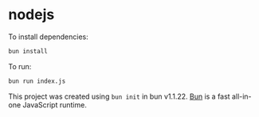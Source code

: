 # nodejs

To install dependencies:

```bash
bun install
```

To run:

```bash
bun run index.js
```

This project was created using `bun init` in bun v1.1.22. [Bun](https://bun.sh) is a fast all-in-one JavaScript runtime.
